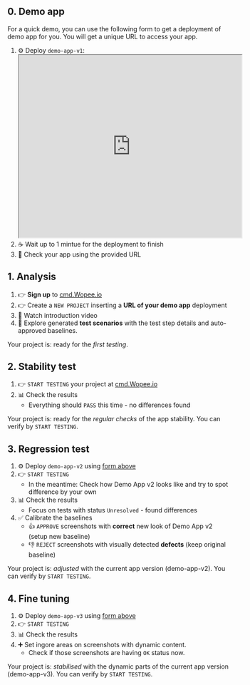 <!-- # Try Wopee.io -->

## 0. Demo app

For a quick demo, you can use the following form to get a deployment of demo app for you. You will get a unique URL to access your app.

1. ⚙️ Deploy `demo-app-v1`:
   <iframe src="https://hub.wopee.io/form/get-demo-app" width="500px" height="410px"></iframe>
2. ☕️ Wait up to 1 mintue for the deployment to finish
3. 🚀 Check your app using the provided URL

## 1. Analysis

1. 👉 **Sign up** to [cmd.Wopee.io](https://cmd.wopee.io)
2. 👉 Create a `NEW PROJECT` inserting a **URL of your demo app** deployment
3. 🍿 Watch introduction video
4. 👀 Explore generated **test scenarios** with the test step details and auto-approved baselines.

Your project is: ready for the *first testing*.

## 2. Stability test

1. 👉 `START TESTING` your project at [cmd.Wopee.io](https://cmd.wopee.io)
2. 📊 Check the results
   - Everything should `PASS` this time - no differences found

Your project is: ready for the *regular checks* of the app stability. You can verify by `START TESTING`.

## 3. Regression test

1. ⚙️ Deploy `demo-app-v2` using [form above](https://try.wopee.io)
2. 👉 `START TESTING`
   - In the meantime: Check how Demo App v2 looks like and try to spot difference by your own
3. 📊 Check the results
   - Focus on tests with status `Unresolved` - found differences
4. ✅ Calibrate the baselines
   - 👍 `APPROVE` screenshots with **correct** new look of Demo App v2 (setup new baseline)
   - 👎 `REJECT` screenshots with visually detected **defects** (keep original baseline)

Your project is: *adjusted* with the current app version (demo-app-v2). You can verify by `START TESTING`.

## 4. Fine tuning

1. ⚙️ Deploy `demo-app-v3` using [form above](https://try.wopee.io)
2. 👉 `START TESTING`
3. 📊 Check the results
4. ➕ Set ingore areas on screenshots with dynamic content.
   - Check if those screenshots are having `OK` status now.

Your project is: *stabilised* with the dynamic parts of the current app version (demo-app-v3). You can verify by `START TESTING`.
